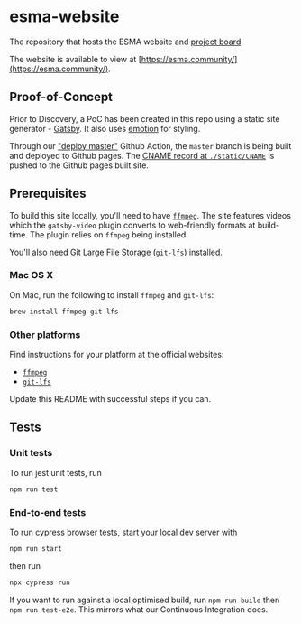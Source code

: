 # esma-website

The repository that hosts the ESMA website and [project board](https://github.com/redbadger/esma-website/projects).

The website is available to view at [https://esma.community/](https://esma.community/).

## Proof-of-Concept

Prior to Discovery, a PoC has been created in this repo using a static site generator - [Gatsby](https://www.gatsbyjs.org/). It also uses [emotion](https://emotion.sh/) for styling.

Through our ["deploy master"](./.github/workflows/deploy-master.yml) Github Action, the `master` branch is being built and deployed to Github pages.
The [CNAME record at `./static/CNAME`](./static/CNAME) is pushed to the Github pages built site.

## Prerequisites

To build this site locally, you'll need to have [`ffmpeg`][ffmpeg]. The site features videos which the `gatsby-video` plugin converts to web-friendly formats at build-time. The plugin relies on `ffmpeg` being installed.

You'll also need [Git Large File Storage (`git-lfs`)][git-lfs] installed.

### Mac OS X

On Mac, run the following to install `ffmpeg` and `git-lfs`:

```sh
brew install ffmpeg git-lfs
```

### Other platforms

Find instructions for your platform at the official websites:

- [`ffmpeg`][ffmpeg]
- [`git-lfs`][git-lfs]

Update this README with successful steps if you can.

## Tests

### Unit tests

To run jest unit tests, run

```sh
npm run test
```

### End-to-end tests

To run cypress browser tests, start your local dev server with

```sh
npm run start
```

then run

```sh
npx cypress run
```

If you want to run against a local optimised build, run `npm run build` then `npm run test-e2e`.
This mirrors what our Continuous Integration does.

[ffmpeg]: https://www.ffmpeg.org/download.html "ffmpeg"
[git-lfs]: https://git-lfs.github.com/ "Git Large File Storage"